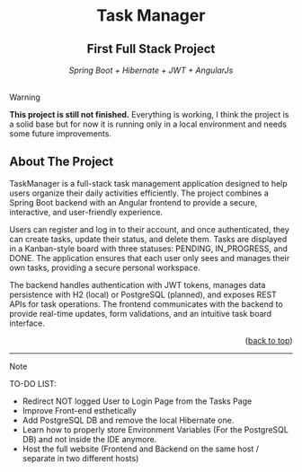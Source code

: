 <a id="readme-top"></a>
<div align="center">
  <h1>Task Manager</h1>
  <h2>First Full Stack Project</h2>
  <i>Spring Boot + Hibernate + JWT + AngularJs</i>
</div>

<br>

> [!WARNING]
> **This project is still not finished.**
> Everything is working, I think the project is a solid base but for now it is running only in a local environment and needs some future improvements.

<a id="about-the-project"></a>
## About The Project
TaskManager is a full-stack task management application designed to help users organize their daily activities efficiently. The project combines a Spring Boot backend with an Angular frontend to provide a secure, interactive, and user-friendly experience.

Users can register and log in to their account, and once authenticated, they can create tasks, update their status, and delete them. Tasks are displayed in a Kanban-style board with three statuses: PENDING, IN_PROGRESS, and DONE. The application ensures that each user only sees and manages their own tasks, providing a secure personal workspace.

The backend handles authentication with JWT tokens, manages data persistence with H2 (local) or PostgreSQL (planned), and exposes REST APIs for task operations. The frontend communicates with the backend to provide real-time updates, form validations, and an intuitive task board interface.
<p align="right">(<a href="#readme-top">back to top</a>)</p>

<hr>

> [!NOTE]
> TO-DO LIST:
> - Redirect NOT logged User to Login Page from the Tasks Page
> - Improve Front-end esthetically
> - Add PostgreSQL DB and remove the local Hibernate one.
> - Learn how to properly store Environment Variables (For the PostgreSQL DB) and not inside the IDE anymore.
> - Host the full website (Frontend and Backend on the same host / separate in two different hosts)
